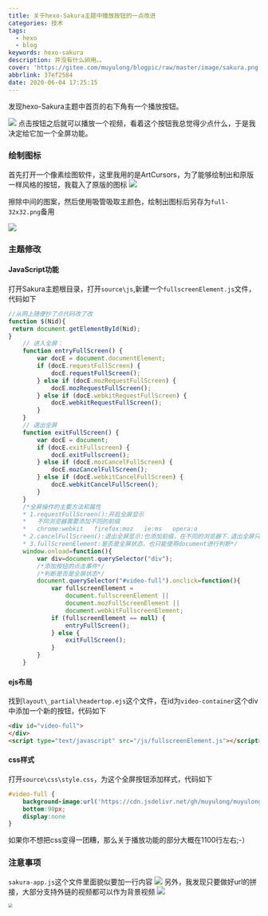 ```yaml
---
title: 关于hexo-Sakura主题中播放按钮的一点改进
categories: 技术
tags:
  - hexo
  - blog
keywords: hexo-sakura
description: 并没有什么卵用。。
cover: 'https://gitee.com/muyulong/blogpic/raw/master/image/sakura.png'
abbrlink: 37ef2584
date: 2020-06-04 17:25:15
---
```




发现hexo-Sakura主题中首页的右下角有一个播放按钮。


![](https://gitee.com/muyulong/blogpic/raw/master/image/20200607173620.png)
点击按钮之后就可以播放一个视频，看着这个按钮我总觉得少点什么，于是我决定给它加一个全屏功能。
### 绘制图标
首先打开一个像素绘图软件，这里我用的是ArtCursors，为了能够绘制出和原版一样风格的按钮，我载入了原版的图标
![](https://gitee.com/muyulong/blogpic/raw/master/image/20200607174527.png)


擦除中间的图案，然后使用吸管吸取主颜色，绘制出图标后另存为`full-32x32.png`备用


![](https://gitee.com/muyulong/blogpic/raw/master/image/20200607174736.png)
### 主题修改
#### JavaScript功能
打开Sakura主题根目录，打开`source\js`,新建一个`fullscreenElement.js`文件，代码如下
```javascript
//从网上随便抄了点代码改了改
function $(Nid){
 return document.getElementById(Nid);
}
    // 进入全屏：
    function entryFullScreen() {
        var docE = document.documentElement;
        if (docE.requestFullScreen) {
            docE.requestFullScreen();
        } else if (docE.mozRequestFullScreen) {
            docE.mozRequestFullScreen();
        } else if (docE.webkitRequestFullScreen) {
            docE.webkitRequestFullScreen();
        }
    }
    // 退出全屏
    function exitFullScreen() {
        var docE = document;
        if (docE.exitFullscreen) {
            docE.exitFullscreen();
        } else if (docE.mozCancelFullScreen) {
            docE.mozCancelFullScreen();
        } else if (docE.webkitCancelFullScreen) {
            docE.webkitCancelFullScreen();
        }
	}
    /*全屏操作的主要方法和属性
    * 1.requestFullScreen():开启全屏显示
    *   不同浏览器需要添加不同的前缀
    *   chrome:webkit   firefox:moz   ie:ms   opera:o
    * 2.cancelFullScreen():退出全屏显示:也添加前缀，在不同的浏览器下.退出全屏只能使用document来实现
    * 3.fullScreenElement:是否是全屏状态，也只能使用document进行判断*/
    window.onload=function(){
        var div=document.querySelector("div");
        /*添加按钮的点击事件*/
        /*判断是否是全屏状态*/
        document.querySelector("#video-full").onclick=function(){
            var fullscreenElement =
                document.fullscreenElement ||
                document.mozFullScreenElement ||
                document.webkitFullscreenElement;
            if (fullscreenElement == null) {
                entryFullScreen();
            } else {
                exitFullScreen();
            }
        }
    }
```
#### ejs布局
找到`layout\_partial\headertop.ejs`这个文件，在id为`video-container`这个div中添加一个新的按钮，代码如下
```html
<div id="video-full">
</div>
<script type="text/javascript" src="/js/fullscreenElement.js"></script>
```
#### css样式
打开`source\css\style.css`，为这个全屏按钮添加样式，代码如下
```css
#video-full {
    background-image:url('https://cdn.jsdelivr.net/gh/muyulong/muyulong@V0.8/img/other/full@32x32.png');
    bottom:90px;
    display:none
}
```
如果你不想把css变得一团糟，那么关于播放功能的部分大概在1100行左右;-）
### 注意事项
`sakura-app.js`这个文件里面貌似要加一行内容
![](https://gitee.com/muyulong/blogpic/raw/master/image/202108200127915.png)
另外，我发现只要做好url的拼接，大部分支持外链的视频都可以作为背景视频
![](https://gitee.com/muyulong/blogpic/raw/master/image/202108200128010.png)


<img src="https://gitee.com/muyulong/blogpic/raw/master/image/0a0272a146a632bb1cbd43998493085a.jpg" style="zoom:50%;" />
